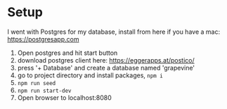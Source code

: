 # Setup

I went with Postgres for my database, install from here if you have a mac: https://postgresapp.com

1. Open postgres and hit start button
2. download postgres client here: https://eggerapps.at/postico/
3. press '+ Database' and create a database named 'grapevine'
2. go to project directory and install packages, `npm i`
3. `npm run seed`
4. `npm run start-dev`
5. Open browser to localhost:8080